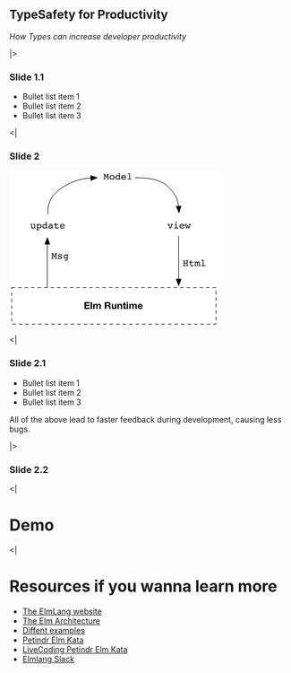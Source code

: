 ## TypeSafety for Productivity

_How Types can increase developer productivity_

|>

### Slide 1.1

* Bullet list item 1
* Bullet list item 2 <!-- .element: class="fragment" data-fragment-index="2" -->
* Bullet list item 3 <!-- .element: class="fragment" data-fragment-index="3" -->

<|

### Slide 2

![](slides/img/tea.png)

<|

### Slide 2.1

* Bullet list item 1
* Bullet list item 2 <!-- .element: class="fragment" data-fragment-index="2" -->
* Bullet list item 3 <!-- .element: class="fragment" data-fragment-index="3" -->

All of the above lead to faster feedback during development, causing less bugs. <!-- .element: class="fragment" data-fragment-index="6" -->

|>

### Slide 2.2


<|

# Demo

<|

# Resources if you wanna learn more

* [The ElmLang website](http://elm-lang.org/)
* [The Elm Architecture](https://guide.elm-lang.org/architecture/)
* [Diffent examples](http://elm-lang.org/examples)
* [Petindr Elm Kata](https://github.com/jansabbe/petindr_elm_kata)
* [LiveCoding Petindr Elm Kata](https://www.youtube.com/channel/UC-0Zos25VCU6h6bDiv7bh9w/videos)
* [Elmlang Slack](https://elmlang.herokuapp.com/)